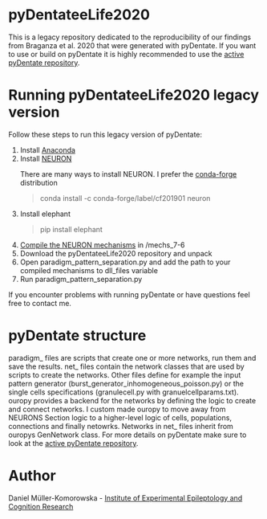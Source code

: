 # pyDentateeLife2020

This is a legacy repository dedicated to the reproducibility of our findings from Braganza et al. 2020 that were generated with pyDentate. If you want to use or build on pyDentate it is highly recommended to use the [active pyDentate repository](https://github.com/danielmk/pyDentate).

# Running pyDentateeLife2020 legacy version

Follow these steps to run this legacy version of pyDentate:
<ol>
<li>Install <a href="https://www.anaconda.com/distribution">Anaconda</a></li>
<li>Install <a href="https://www.neuron.yale.edu/neuron">NEURON</a>
  <p>There are many ways to install NEURON. I prefer the <a href="https://anaconda.org/conda-forge/neuron">conda-forge</a> distribution<blockquote>
        <p>conda install -c conda-forge/label/cf201901 neuron</p>
    </blockquote></p>
</li>
<li>Install elephant
  <blockquote>pip install elephant</blockquote></li>
<li><a href="https://www.neuron.yale.edu/neuron/download/compile_mswin">Compile the NEURON mechanisms</a> in /mechs_7-6</li>
<li>Download the pyDentateeLife2020 repository and unpack</li>
<li>Open paradigm_pattern_separation.py and add the path to your compiled mechanisms to dll_files variable</li>
<li>Run paradigm_pattern_separation.py</li>
</ol>
If you encounter problems with running pyDentate or have questions feel free to contact me.

# pyDentate structure

paradigm_ files are scripts that create one or more networks, run them and save the results. net_ files contain the network classes that are used by scripts to create the networks. Other files define for example the input pattern generator (burst_generator_inhomogeneous_poisson.py) or the single cells specifications (granulecell.py with granuelcellparams.txt). ouropy provides a backend for the networks by defining the logic to create and connect networks. I custom made ouropy to move away from NEURONS Section logic to a higher-level logic of cells, populations, connections and finally netowrks. Networks in net_ files inherit from ouropys GenNetwork class. For more details on pyDentate make sure to look at the [active pyDentate repository](https://github.com/danielmk/pyDentate).

# Author

Daniel Müller-Komorowska - [Institute of Experimental Epileptology and Cognition Research](https://eecr-bonn.de/)
